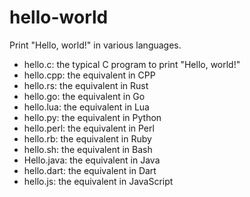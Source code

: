 # hello-world

Print "Hello, world!" in various languages.

- hello.c: the typical C program to print "Hello, world!"
- hello.cpp: the equivalent in CPP
- hello.rs: the equivalent in Rust
- hello.go: the equivalent in Go
- hello.lua: the equivalent in Lua
- hello.py: the equivalent in Python
- hello.perl: the equivalent in Perl
- hello.rb: the equivalent in Ruby
- hello.sh: the equivalent in Bash
- Hello.java: the equivalent in Java
- hello.dart: the equivalent in Dart
- hello.js: the equivalent in JavaScript
